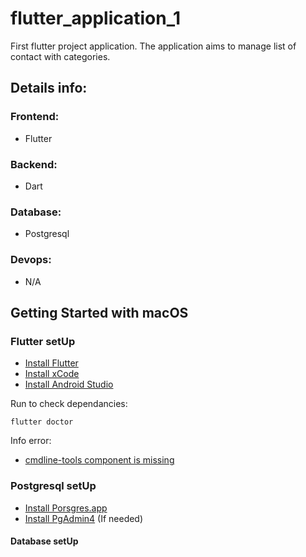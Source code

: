 # flutter_application_1
First flutter project application. The application aims to manage list of contact with categories.

## Details info:
### Frontend:
- Flutter
### Backend:
- Dart
### Database:
- Postgresql
### Devops:
- N/A

## Getting Started with macOS
### Flutter setUp
- [Install Flutter](https://docs.flutter.dev/get-started/install/macos)
- [Install xCode](https://apps.apple.com/us/app/xcode/id497799835?mt=12)
- [Install Android Studio](https://developer.android.com/studio?gclid=Cj0KCQiA8ICOBhDmARIsAEGI6o39f66VozuRhMIyFv77gAWBHTINDuZPGmpt3AXCYW7IJTYpan1YuHQaAq_zEALw_wcB&gclsrc=aw.ds)

Run to check dependancies:
```
flutter doctor
```
Info error:
- [cmdline-tools component is missing](https://stackoverflow.com/questions/68236007/i-am-getting-this-errors-cmdline-tools-component-is-missing-after-installing-f)


### Postgresql setUp

- [Install Porsgres.app](https://postgresapp.com/downloads.html)
- [Install PgAdmin4](https://www.pgadmin.org/download/pgadmin-4-macos/) (If needed)


#### Database setUp
